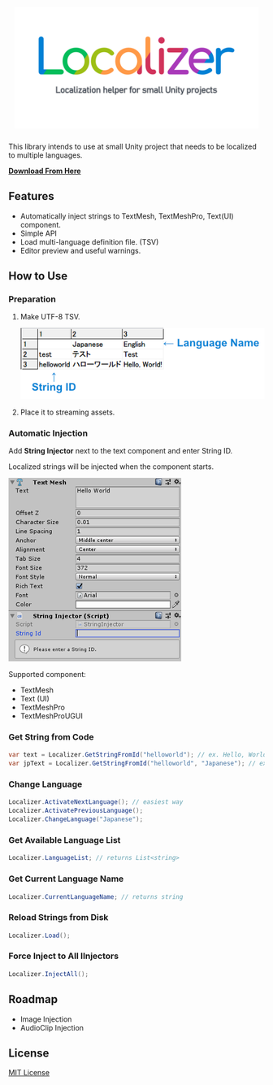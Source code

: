<h1 align="center">
  <img width="480" height="240" src="doc/Logo.png">
</h1>

This library intends to use at small Unity project that needs to be localized to multiple languages.

[**Download From Here**](https://github.com/yutokun/Localizer/releases)

## Features

- Automatically inject strings to TextMesh, TextMeshPro, Text(UI) component.
- Simple API
- Load multi-language definition file. (TSV)
- Editor preview and useful warnings.

## How to Use

### Preparation

1. Make UTF-8 TSV.

   ![String Injector](doc/TSV.png)

2. Place it to streaming assets.

### Automatic Injection

Add **String Injector** next to the text component and enter String ID.

Localized strings will be injected when the component starts.

![String Injector](doc/StringInjector.gif)

Supported component:

- TextMesh
- Text (UI)
- TextMeshPro
- TextMeshProUGUI

### Get String from Code

```csharp
var text = Localizer.GetStringFromId("helloworld"); // ex. Hello, World!
var jpText = Localizer.GetStringFromId("helloworld", "Japanese"); // ex. ハローワールド
```

### Change Language

```csharp
Localizer.ActivateNextLanguage(); // easiest way
Localizer.ActivatePreviousLanguage();
Localizer.ChangeLanguage("Japanese");
```

### Get Available Language List

```csharp
Localizer.LanguageList; // returns List<string>
```

### Get Current Language Name

```csharp
Localizer.CurrentLanguageName; // returns string
```

### Reload Strings from Disk

```csharp
Localizer.Load();
```

### Force Inject to All IInjectors

```csharp
Localizer.InjectAll();
```

## Roadmap

- Image Injection
- AudioClip Injection

## License

[MIT License](LICENSE)